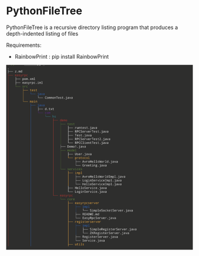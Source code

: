 # PythonFileTree
PythonFileTree is a recursive directory listing program that produces a depth-indented listing of files

Requirements:

* RainbowPrint : pip install RainbowPrint

![screenshots](https://github.com/Mrhs121/PythonFileTree/blob/main/PythonFileTree_screen.png)

